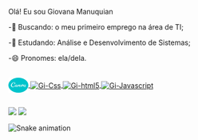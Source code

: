 Olá! Eu sou Giovana Manuquian

-🔎 Buscando: o meu primeiro emprego na área de TI;


-📕 Estudando: Análise e Desenvolvimento de Sistemas;


-😄 Pronomes: ela/dela.

<div align="center">
  <a href="https://github.com/Giovana-Manuquian">
 </div>

  <div style="display: inline_block"><br>
  <img align="center" alt="Gi-Canva" height="30" width="40" src="https://raw.githubusercontent.com/devicons/devicon/master/icons/canva/canva-original.svg" />
  <img align="center" alt="Gi-Css" height="30" width="40" src="https://cdn.jsdelivr.net/gh/devicons/devicon/icons/css3/css3-original.svg" />
  <img align="center" alt="Gi-html5" height="30" width="40" src="https://cdn.jsdelivr.net/gh/devicons/devicon/icons/html5/html5-original.svg" />
  <img align="center" alt="Gi-Javascript" height="30" width="40" src="https://cdn.jsdelivr.net/gh/devicons/devicon/icons/javascript/javascript-original.svg" />
  </div>
  
  ##
  
  <div> 
  <a href = "mailto:gmanuquian@gmail.com"><img src=https://img.shields.io/badge/Gmail-D14836?style=for-the-badge&logo=gmail&logoColor=white target="_blank"></a>
  <a href="https://www.linkedin.com/in/giovana-manuquian-a4829a188/" target="_blank"><img src="https://img.shields.io/badge/-LinkedIn-%230077B5?style=for-the-badge&logo=linkedin&logoColor=white" target="_blank"></a> 
  
  
  ![Snake animation](https://github.com/Giovana-Manuquian/Giovana-Manuquian/blob/output/github-contribution-grid-snake.svg)
 
  </div>
